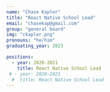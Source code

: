 ```yaml
---
name: "Chase Kapler"
title: "React Native School Lead"
email: "chasekap@gmail.com"
group: "general board"
img: "ckapler.png"
pronouns: "he/him"
graduating_year: 2023

positions:
  - year: 2020-2021
    title: React Native School Lead
 # - year: 2020-2021
  #  title: React Native School Lead
---
```

